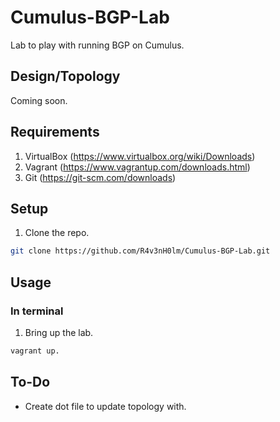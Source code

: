 # Cumulus-BGP-Lab
Lab to play with running BGP on Cumulus.

## Design/Topology

Coming soon.

## Requirements
1. VirtualBox (https://www.virtualbox.org/wiki/Downloads)
2. Vagrant (https://www.vagrantup.com/downloads.html)
3. Git (https://git-scm.com/downloads)

## Setup
1. Clone the repo.
```bash
git clone https://github.com/R4v3nH0lm/Cumulus-BGP-Lab.git
```

## Usage

### In terminal
1. Bring up the lab.
```bash
vagrant up.
```


## To-Do
* Create dot file to update topology with.